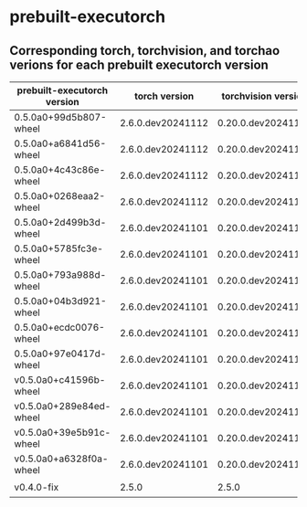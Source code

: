 # prebuilt-executorch

## Corresponding torch, torchvision, and torchao verions for each prebuilt executorch version

| prebuilt-executorch version | torch version     | torchvision version | torchao version |
| --------------------------- | ----------------- | ------------------- | --------------- |
| 0.5.0a0+99d5b807-wheel      | 2.6.0.dev20241112 | 0.20.0.dev20241112  | 0.7.0           |
| 0.5.0a0+a6841d56-wheel      | 2.6.0.dev20241112 | 0.20.0.dev20241112  | 0.7.0           |
| 0.5.0a0+4c43c86e-wheel      | 2.6.0.dev20241112 | 0.20.0.dev20241112  | 0.7.0           |
| 0.5.0a0+0268eaa2-wheel      | 2.6.0.dev20241112 | 0.20.0.dev20241112  | 0.7.0           |
| 0.5.0a0+2d499b3d-wheel      | 2.6.0.dev20241101 | 0.20.0.dev20241101  | 0.7.0           |
| 0.5.0a0+5785fc3e-wheel      | 2.6.0.dev20241101 | 0.20.0.dev20241101  | 0.7.0           |
| 0.5.0a0+793a988d-wheel      | 2.6.0.dev20241101 | 0.20.0.dev20241101  | 0.7.0           |
| 0.5.0a0+04b3d921-wheel      | 2.6.0.dev20241101 | 0.20.0.dev20241101  | 0.7.0           |
| 0.5.0a0+ecdc0076-wheel      | 2.6.0.dev20241101 | 0.20.0.dev20241101  | 0.7.0           |
| 0.5.0a0+97e0417d-wheel      | 2.6.0.dev20241101 | 0.20.0.dev20241101  | 0.7.0           |
| v0.5.0a0+c41596b-wheel      | 2.6.0.dev20241101 | 0.20.0.dev20241101  | 0.7.0           |
| v0.5.0a0+289e84ed-wheel     | 2.6.0.dev20241101 | 0.20.0.dev20241101  | 0.7.0           |
| v0.5.0a0+39e5b91c-wheel     | 2.6.0.dev20241101 | 0.20.0.dev20241101  | 0.7.0           |
| v0.5.0a0+a6328f0a-wheel     | 2.6.0.dev20241101 | 0.20.0.dev20241101  | 0.7.0           |
| v0.4.0-fix                  | 2.5.0             | 2.5.0               | ❓              |
